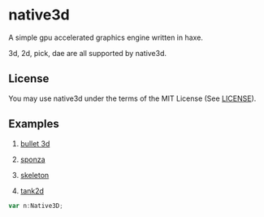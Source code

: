 native3d
========

A simple gpu  accelerated graphics engine written in haxe.

3d, 2d, pick, dae are all supported by native3d.  

License
-------
You may use native3d under the terms of the MIT License (See [LICENSE](http://opensource.org/licenses/MIT)).


Examples
--------
1. [bullet 3d](http://matrix3d.github.io/as3/2013/08/06/bullet-3d/)

2. [sponza](http://matrix3d.github.io/as3/2013/09/12/sponza-3d)

3. [skeleton](http://matrix3d.github.io/as3/2013/10/12/skeleton-3d)
	
4. [tank2d](http://matrix3d.github.io/as3/2013/11/28/tank-2d/)


``` as
var n:Native3D;
```




